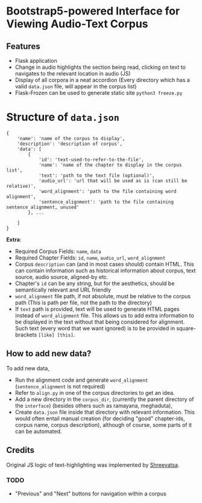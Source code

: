 # Bootstrap5-powered Interface for Viewing Audio-Text Corpus

## Features

* Flask application
* Change in audio highlights the section being read, clicking on text to navigates to the relevant location in audio (JS)
* Display of all corpora in a neat accordion (Every directory which has a valid `data.json` file, will appear in the corpus list)
* Flask-Frozen can be used to generate static site
    `python3 freeze.py`

# Structure of `data.json`

```
{
    'name': 'name of the corpus to display',
    'description': 'description of corpus',
    'data': [
        {
            'id': 'text-used-to-refer-to-the-file',
            'name': 'name of the chapter to display in the corpus list',
            'text': 'path to the text file (optional)',
            'audio_url': 'url that will be used as is (can still be relative)',
            'word_alignment': 'path to the file containing word alignment',
            'sentence_alignment': 'path to the file containing sentence alignment, unused'
        }, ...

    ]
}
```

**Extra**:

* Required Corpus Fields: `name`, `data`
* Required Chapter Fields: `id`, `name`, `audio_url`, `word_alignment`
* Corpus `description` can (and in most cases should) contain HTML. This can contain information such as historical information about corpus, text source, audio source, aligned-by etc.
* Chapter's `id` can be any string, but for the aesthetics, should be semantically relevant and URL friendly
* `word_alignment` file path, if not absolute, must be relative to the corpus path (This is path per file, not the path to the directory)
* If `text` path is provided, text will be used to generate HTML pages instead of `word_alignment` file. This allows us to add extra information to be displayed in the text without that being considered for alignment. Such text (every word that we want ignored) is to be provided in square-brackets `[like] [this]`.

## How to add new data?

To add new data,
* Run the alignment code and generate `word_alignment` (`sentence_alignment` is not required)
* Refer to `align.py` in one of the corpus directories to get an idea.
* Add a new directory in the `corpus_dir`, (currently the parent directory of the `interface`) (besides others such as ramayana, meghaduta),
* Create `data.json` file inside that directory with relevant information. This would often entail manual creation (for deciding "good" chapter-ids, corpus name, corpus description), although of course, some parts of it can be automated.

## Credits

Original JS logic of text-highlighting was implemented by [Shreevatsa](https://shreevatsa.net/ramayana/).

### TODO

* "Previous" and "Next" buttons for navigation within a corpus
